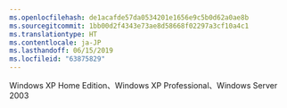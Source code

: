 ```yaml
---
ms.openlocfilehash: de1acafde57da0534201e1656e9c5b0d62a0ae8b
ms.sourcegitcommit: 1bb00d2f4343e73ae8d58668f02297a3cf10a4c1
ms.translationtype: HT
ms.contentlocale: ja-JP
ms.lasthandoff: 06/15/2019
ms.locfileid: "63875829"
---
```

Windows XP Home Edition、Windows XP Professional、Windows Server 2003